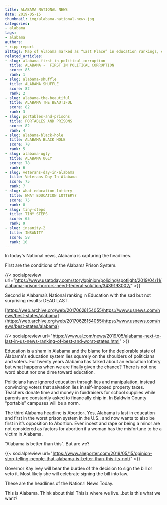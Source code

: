 ```yaml
---
title: ALABAMA NATIONAL NEWS
date: 2019-05-15
thumbnail: img/alabama-national-news.jpg
categories:
- alabama
tags:
- alabama
authors:
- ripp-report
alttags: Map of Alabama marked as “Last Place” in education rankings, overlaid with a red ribbon
related_articles:
- slug: alabama-first-in-political-corruption
  title: ALABAMA -  FIRST IN POLITICAL CORRUPTION
  score: 85
  rank: 1
- slug: alabama-shuffle
  title: ALABAMA SHUFFLE
  score: 82
  rank: 2
- slug: alabama-the-beautiful
  title: ALABAMA THE BEAUTIFUL
  score: 82
  rank: 3
- slug: portables-and-prisons
  title: PORTABLES AND PRISONS
  score: 82
  rank: 4
- slug: alabama-black-hole
  title: ALABAMA BLACK HOLE
  score: 78
  rank: 5
- slug: alabama-ugly
  title: ALABAMA UGLY
  score: 78
  rank: 6
- slug: veterans-day-in-alabama
  title: Veterans Day In Alabama
  score: 75
  rank: 7
- slug: what-education-lottery
  title: WHAT EDUCATION LOTTERY?
  score: 75
  rank: 8
- slug: tiny-steps
  title: TINY STEPS
  score: 65
  rank: 9
- slug: insanity-2
  title: INSANITY
  score: 58
  rank: 10
---
```

In today's National news, Alabama is capturing the headlines.

First are the conditions of the Alabama Prison System.

{{< socialpreview url="https://www.usatoday.com/story/opinion/policing/spotlight/2019/04/11/alabama-prison-horrors-need-federal-solution/3439193002/" >}}

Second is Alabama’s National ranking in Education with the sad but not surprising results: DEAD LAST.

[https://web.archive.org/web/20170626154055/https://www.usnews.com/news/best-states/alabama](https://web.archive.org/web/20170626154055/https://www.usnews.com/news/best-states/alabama)

{{< socialpreview url="https://www.al.com/news/2019/05/alabama-next-to-last-in-us-news-ranking-of-best-and-worst-states.html" >}}

Education is a sham in Alabama and the blame for the deplorable state of Alabama's education system lies squarely on the shoulders of politicians and voters. For twenty years Alabama has talked about an education lottery but what happens when we are finally given the chance? There is not one word about nor one dime toward education.

Politicians have ignored education through lies and manipulation, instead convincing voters that salvation lies in self-imposed property taxes. Teachers donate time and money in fundraisers for school supplies while parents are constantly asked to financially chip in. In Baldwin County “portable” campuses will be a norm.

The third Alabama headline is Abortion. Yes, Alabama is last in education and first in the worst prison system in the U.S., and now wants to also be first in it’s opposition to Abortion. Even incest and rape or being a minor are not considered as factors for abortion if a woman has the misfortune to be a victim in Alabama.

“Alabama is better than this". But are we?

{{< socialpreview url="https://www.alreporter.com/2019/05/15/opinion-stop-telling-people-that-alabama-is-better-than-this-its-not/" >}}

Governor Kay Ivey will bear the burden of the decision to sign the bill or veto it. Most likely she will celebrate signing the bill into law.

These are the headlines of the National News Today.

This is Alabama. Think about this! This is where we live...but is this what we want?
